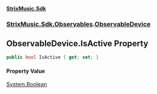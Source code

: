 #### [StrixMusic.Sdk](./index.md 'index')
### [StrixMusic.Sdk.Observables](./StrixMusic-Sdk-Observables.md 'StrixMusic.Sdk.Observables').[ObservableDevice](./StrixMusic-Sdk-Observables-ObservableDevice.md 'StrixMusic.Sdk.Observables.ObservableDevice')
## ObservableDevice.IsActive Property
```csharp
public bool IsActive { get; set; }
```
#### Property Value
[System.Boolean](https://docs.microsoft.com/en-us/dotnet/api/System.Boolean 'System.Boolean')  
